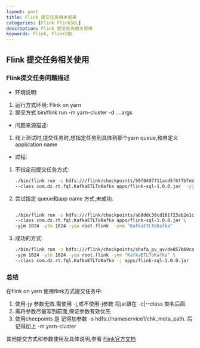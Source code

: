 ```yaml
---
layout: post
title: Flink 提交任务相关使用
categories: [Flink FlinkSQL]
description: Flink 提交任务相关使用 
keywords: Flink, FlinkSQL
---
```


## Flink 提交任务相关使用

### Flink提交任务问题描述
- 环境说明:
1. 运行方式环境: Flink on yarn
2. 提交方式 bin/flink run -m yarn-cluster -d ....args

- 问题来源描述:
1. 线上测试时,提交任务时,想指定任务到具体到那个yarn queue,和自定义application name

- 过程:
1. 不指定前提交任务方式:
    ``` bash
    ./bin/flink run -s hdfs:///flink/checkpoints/59f0497711acd5f6f7b7eba0b536e1a9/chk-12699/_metadata -m yarn-cluster -d \
    --class com.dz.rt.fql.KafkaETLToKafka apps/flink-sql-1.0.0.jar  -yjm 1024 -ytm 1024 

    ```

2. 尝试指定 queue和app name 方式,未成功.

    ``` bash

    ./bin/flink run -s hdfs:///flink/checkpoints/ab8ddc38cd161f23ab2e1c9f334639f1/chk-6884/_metadata -m yarn-cluster -d \
    --class com.dz.rt.fql.KafkaETLToKafka apps/flink-sql-1.0.0.jar \
    -yjm 1024 -ytm 1024 -yqu root.flink  -ynm "KafkaETLToKafka"

    ```
3. 成功的方式:
    ``` bash
    ./bin/flink run -s hdfs:///flink/checkpoints/shafa_pv_uv/de857b69ca392a9b62ecf21a74cabb7c/chk-68146/_metadata -m yarn-cluster -d \
    -yjm 1024 -ytm 1024 -yqu root.flink -ynm "KafkaETLToKafka" \
    --class com.dz.rt.fql.KafkaETLToKafka -j apps/flink-sql-1.0.0.jar 
    ```

### 总结

在flink on yarn 使用flink方式提交任务中:

1. 使用-jy 参数无效.需使用 -j,或不使用-j参数 将jar跟在 -c|--class 类名后面.
2. 需将参数尽量写到前面,保证参数有效优先
3. 使用checpoints 是 记得加参数 -s hdfs://nameservice1/chk_meta_path. 后记得加上 -m yarn-cluster

其他提交方式和参数使用及具体说明,参看 [Flink官方文档](https://ci.apache.org/projects/flink/flink-docs-release-1.10/ops/cli.html)
